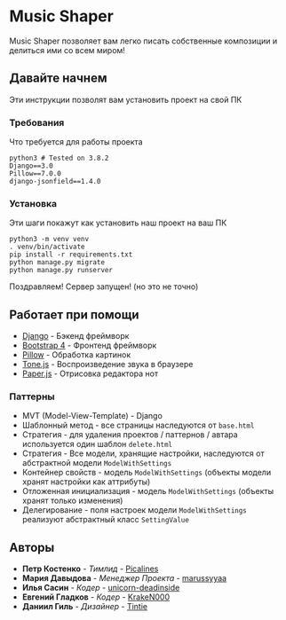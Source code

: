 # Music Shaper

Music Shaper позволяет вам легко писать собственные композиции и делиться ими со всем миром!

## Давайте начнем

Эти инструкции позволят вам установить проект на свой ПК

### Требования

Что требуется для работы проекта

```
python3 # Tested on 3.8.2
Django==3.0
Pillow==7.0.0
django-jsonfield==1.4.0
```

### Установка

Эти шаги покажут как установить наш проект на ваш ПК

```
python3 -m venv venv
. venv/bin/activate
pip install -r requirements.txt
python manage.py migrate
python manage.py runserver
```

Поздравляем! Сервер запущен! (но это не точно)


## Работает при помощи

* [Django](https://docs.djangoproject.com/en/3.0/) - Бэкенд фреймворк
* [Bootstrap 4](https://getbootstrap.com/docs/4.4/) - Фронтенд фреймворк
* [Pillow](https://pillow.readthedocs.io/en/stable/) - Обработка картинок
* [Tone.js](https://tonejs.github.io/) - Воспроизведение звука в браузере
* [Paper.js](http://paperjs.org/) - Отрисовка редактора нот

### Паттерны

* MVT (Model-View-Template) - Django
* Шаблонный метод - все страницы наследуются от `base.html`
* Стратегия - для удаления проектов / паттернов / автара используется один шаблон `delete.html`
* Стратегия - Все модели, хранящие настройки, наследуются от абстрактной модели `ModelWithSettings`
* Контейнер свойств - модель `ModelWithSettings` (объекты модели хранят настройки как аттрибуты)
* Отложенная инициализация - модель `ModelWithSettings` (объекты хранят только изменения)
* Делегирование - поля настроек модели `ModelWithSettings` реализуют абстрактный класс `SettingValue`

## Авторы

* **Петр Костенко** - *Тимлид* - [Picalines](https://gitlab.informatics.ru/Picalines)
* **Мария Давыдова** - *Менеджер Проекта* - [marussyyaa](https://gitlab.informatics.ru/marussyyaa)
* **Илья Сасин** - *Кодер* - [unicorn-deadinside](https://gitlab.informatics.ru/unicorn-deadinside)
* **Евгений Гладков** - *Кодер* - [KrakeN000](https://gitlab.informatics.ru/KrakeN000)
* **Даниил Гиль** - *Дизайнер* - [Tintie](https://gitlab.informatics.ru/Tintie)